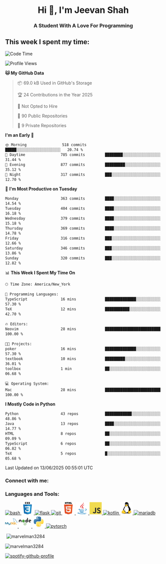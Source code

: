 <h1 align="center">Hi 👋, I'm Jeevan Shah</h1>
<h3 align="center">A Student With A Love For Programming</h3>

## This week I spent my time:

<!--START_SECTION:waka-->
![Code Time](http://img.shields.io/badge/Code%20Time-589%20hrs%2050%20mins-blue)

![Profile Views](http://img.shields.io/badge/Profile%20Views-0-blue)

**🐱 My GitHub Data** 

> 📦 69.0 kB Used in GitHub's Storage 
 > 
> 🏆 24 Contributions in the Year 2025
 > 
> 🚫 Not Opted to Hire
 > 
> 📜 90 Public Repositories 
 > 
> 🔑 9 Private Repositories 
 > 
**I'm an Early 🐤** 

```text
🌞 Morning                518 commits         █████░░░░░░░░░░░░░░░░░░░░   20.74 % 
🌆 Daytime                785 commits         ████████░░░░░░░░░░░░░░░░░   31.44 % 
🌃 Evening                877 commits         █████████░░░░░░░░░░░░░░░░   35.12 % 
🌙 Night                  317 commits         ███░░░░░░░░░░░░░░░░░░░░░░   12.70 % 
```
📅 **I'm Most Productive on Tuesday** 

```text
Monday                   363 commits         ████░░░░░░░░░░░░░░░░░░░░░   14.54 % 
Tuesday                  404 commits         ████░░░░░░░░░░░░░░░░░░░░░   16.18 % 
Wednesday                379 commits         ████░░░░░░░░░░░░░░░░░░░░░   15.18 % 
Thursday                 369 commits         ████░░░░░░░░░░░░░░░░░░░░░   14.78 % 
Friday                   316 commits         ███░░░░░░░░░░░░░░░░░░░░░░   12.66 % 
Saturday                 346 commits         ███░░░░░░░░░░░░░░░░░░░░░░   13.86 % 
Sunday                   320 commits         ███░░░░░░░░░░░░░░░░░░░░░░   12.82 % 
```


📊 **This Week I Spent My Time On** 

```text
🕑︎ Time Zone: America/New_York

💬 Programming Languages: 
TypeScript               16 mins             ██████████████░░░░░░░░░░░   57.30 % 
TeX                      12 mins             ███████████░░░░░░░░░░░░░░   42.70 % 

🔥 Editors: 
Neovim                   28 mins             █████████████████████████   100.00 % 

🐱‍💻 Projects: 
poker                    16 mins             ██████████████░░░░░░░░░░░   57.30 % 
textbook                 10 mins             █████████░░░░░░░░░░░░░░░░   36.01 % 
toolbox                  1 min               ██░░░░░░░░░░░░░░░░░░░░░░░   06.68 % 

💻 Operating System: 
Mac                      28 mins             █████████████████████████   100.00 % 
```

**I Mostly Code in Python** 

```text
Python                   43 repos            ████████████░░░░░░░░░░░░░   48.86 % 
Java                     13 repos            ████░░░░░░░░░░░░░░░░░░░░░   14.77 % 
HTML                     8 repos             ██░░░░░░░░░░░░░░░░░░░░░░░   09.09 % 
TypeScript               6 repos             ██░░░░░░░░░░░░░░░░░░░░░░░   06.82 % 
TeX                      5 repos             █░░░░░░░░░░░░░░░░░░░░░░░░   05.68 % 
```




 Last Updated on 13/06/2025 00:55:01 UTC
<!--END_SECTION:waka-->

<h3 align="left">Connect with me:</h3>
<p align="left">

</p>

<h3 align="left">Languages and Tools:</h3>
<p align="left"> <a href="https://www.gnu.org/software/bash/" target="_blank"> <img src="https://www.vectorlogo.zone/logos/gnu_bash/gnu_bash-icon.svg" alt="bash" width="40" height="40"/> </a> <a href="https://www.w3schools.com/css/" target="_blank"> <img src="https://raw.githubusercontent.com/devicons/devicon/master/icons/css3/css3-original-wordmark.svg" alt="css3" width="40" height="40"/> </a> <a href="https://flask.palletsprojects.com/" target="_blank"> <img src="https://www.vectorlogo.zone/logos/pocoo_flask/pocoo_flask-icon.svg" alt="flask" width="40" height="40"/> </a> <a href="https://git-scm.com/" target="_blank"> <img src="https://www.vectorlogo.zone/logos/git-scm/git-scm-icon.svg" alt="git" width="40" height="40"/> </a> <a href="https://www.w3.org/html/" target="_blank"> <img src="https://raw.githubusercontent.com/devicons/devicon/master/icons/html5/html5-original-wordmark.svg" alt="html5" width="40" height="40"/> </a> <a href="https://www.java.com" target="_blank"> <img src="https://raw.githubusercontent.com/devicons/devicon/master/icons/java/java-original.svg" alt="java" width="40" height="40"/> </a> <a href="https://developer.mozilla.org/en-US/docs/Web/JavaScript" target="_blank"> <img src="https://raw.githubusercontent.com/devicons/devicon/master/icons/javascript/javascript-original.svg" alt="javascript" width="40" height="40"/> </a> <a href="https://kotlinlang.org" target="_blank"> <img src="https://www.vectorlogo.zone/logos/kotlinlang/kotlinlang-icon.svg" alt="kotlin" width="40" height="40"/> </a> <a href="https://www.linux.org/" target="_blank"> <img src="https://raw.githubusercontent.com/devicons/devicon/master/icons/linux/linux-original.svg" alt="linux" width="40" height="40"/> </a> <a href="https://mariadb.org/" target="_blank"> <img src="https://www.vectorlogo.zone/logos/mariadb/mariadb-icon.svg" alt="mariadb" width="40" height="40"/> </a> <a href="https://www.mysql.com/" target="_blank"> <img src="https://raw.githubusercontent.com/devicons/devicon/master/icons/mysql/mysql-original-wordmark.svg" alt="mysql" width="40" height="40"/> </a> <a href="https://nodejs.org" target="_blank"> <img src="https://raw.githubusercontent.com/devicons/devicon/master/icons/nodejs/nodejs-original-wordmark.svg" alt="nodejs" width="40" height="40"/> </a> <a href="https://www.python.org" target="_blank"> <img src="https://raw.githubusercontent.com/devicons/devicon/master/icons/python/python-original.svg" alt="python" width="40" height="40"/> </a> <a href="https://pytorch.org/" target="_blank"> <img src="https://www.vectorlogo.zone/logos/pytorch/pytorch-icon.svg" alt="pytorch" width="40" height="40"/> </a> </p>


<p>&nbsp;<img align="center" src="https://github-readme-stats.vercel.app/api?username=marvelman3284&show_icons=true&locale=en&theme=blue-green" alt="marvelman3284" /></p>

<p><img align="center" src="https://github-readme-streak-stats.herokuapp.com/?user=marvelman3284&theme=blue-green" alt="marvelman3284" /></p>


[![spotify-github-profile](https://spotify-github-profile.vercel.app/api/view?uid=lp0lvf5zzesrwq2hdzmfnkjsq&cover_image=true&theme=default)](https://github.com/kittinan/spotify-github-profile)
